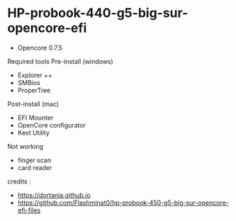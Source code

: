 # HP-probook-440-g5-big-sur-opencore-efi

- Opencore 0.7.5

Required tools
Pre-install (windows)
- Explorer ++
- SMBios
- ProperTree

Post-install (mac)
- EFI Mounter
- OpenCore configurator
- Kext Utility

Not working
- finger scan
- card reader

credits :
- https://dortania.github.io
- https://github.com/Flashminat0/hp-probook-450-g5-big-sur-opencore-efi-files


